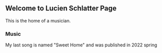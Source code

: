 ## Welcome to Lucien Schlatter Page

This is the home of a musician.

### Music

My last song is named "Sweet Home" and was published in 2022 spring
